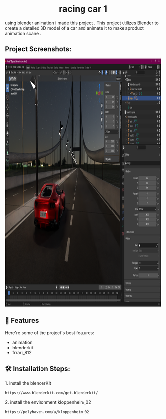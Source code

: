 <h1 align="center" id="title">racing car 1</h1>

<p id="description">using blender animation i made this project . This project utilizes Blender to create a detailed 3D model of a car and animate it to make aproduct animation scane .</p>

<h2>Project Screenshots:</h2>

<img src="https://github.com/mernaatef28/racing-car-/blob/main/envo.png?raw=true" alt="project-screenshot" width="1000" height="800/">

  
  
<h2>🧐 Features</h2>

Here're some of the project's best features:

*   animation
*   blenderkit
*   frrari\_812

<h2>🛠️ Installation Steps:</h2>

<p>1. install the blenderKit</p>

```
https://www.blenderkit.com/get-blenderkit/
```

<p>2. install the environment kloppenheim_02</p>

```
https://polyhaven.com/a/kloppenheim_02
```
